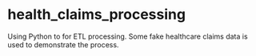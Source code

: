 # health_claims_processing

Using Python to for ETL processing. Some fake healthcare claims data is used to demonstrate the process.